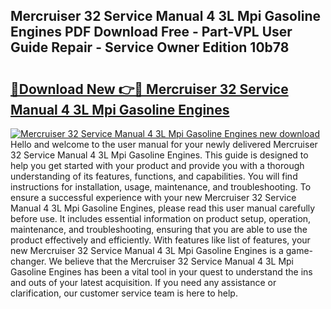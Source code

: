## Mercruiser 32 Service Manual 4 3L Mpi Gasoline Engines PDF Download Free - Part-VPL User Guide Repair - Service Owner Edition 10b78

# <h2><a href="http://bc47025.oget.top/?id=Mercruiser+32+Service+Manual+4+3L+Mpi+Gasoline+Engines">🔗Download New 👉🔴 Mercruiser 32 Service Manual 4 3L Mpi Gasoline Engines</a></h2>

[![Mercruiser 32 Service Manual 4 3L Mpi Gasoline Engines new download](https://i.imgur.com/5g1atiW.png)](http://bc47025.oget.top/?id=Mercruiser+32+Service+Manual+4+3L+Mpi+Gasoline+Engines)
Hello and welcome to the user manual for your newly delivered Mercruiser 32 Service Manual 4 3L Mpi Gasoline Engines. This guide is designed to help you get started with your product and provide you with a thorough understanding of its features, functions, and capabilities. You will find instructions for installation, usage, maintenance, and troubleshooting. To ensure a successful experience with your new Mercruiser 32 Service Manual 4 3L Mpi Gasoline Engines, please read this user manual carefully before use. It includes essential information on product setup, operation, maintenance, and troubleshooting, ensuring that you are able to use the product effectively and efficiently. With features like list of features, your new Mercruiser 32 Service Manual 4 3L Mpi Gasoline Engines is a game-changer. We believe that the Mercruiser 32 Service Manual 4 3L Mpi Gasoline Engines has been a vital tool in your quest to understand the ins and outs of your latest acquisition. If you need any assistance or clarification, our customer service team is here to help.

